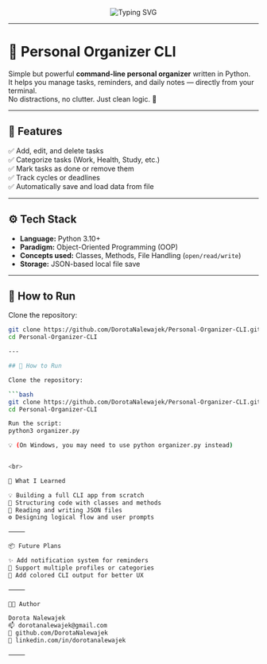 <!-- 💫 ANIMATED HEADING -->
<p align="center">
  <img src="https://readme-typing-svg.herokuapp.com?font=Fira+Code&pause=1000&color=F78DA7&center=true&vCenter=true&width=500&lines=Personal+Organizer+CLI;Plan+your+day+like+a+pro;Python+OOP+Project+by+Dorota+Nalewajek" alt="Typing SVG" />
</p>

---

# 🧭 Personal Organizer CLI

Simple but powerful **command-line personal organizer** written in Python.  
It helps you manage tasks, reminders, and daily notes — directly from your terminal.  
No distractions, no clutter. Just clean logic. 🧠  

---

## 🎯 Features

✅ Add, edit, and delete tasks  
✅ Categorize tasks (Work, Health, Study, etc.)  
✅ Mark tasks as done or remove them  
✅ Track cycles or deadlines  
✅ Automatically save and load data from file  

---

## ⚙️ Tech Stack

- **Language:** Python 3.10+  
- **Paradigm:** Object-Oriented Programming (OOP)  
- **Concepts used:** Classes, Methods, File Handling (`open/read/write`)  
- **Storage:** JSON-based local file save  

---

## 🚀 How to Run

Clone the repository:

```bash
git clone https://github.com/DorotaNalewajek/Personal-Organizer-CLI.git
cd Personal-Organizer-CLI

---

## 🚀 How to Run

Clone the repository:

```bash
git clone https://github.com/DorotaNalewajek/Personal-Organizer-CLI.git
cd Personal-Organizer-CLI

Run the script:
python3 organizer.py

💡 (On Windows, you may need to use python organizer.py instead)


<br>

🧠 What I Learned

💡 Building a full CLI app from scratch
🧱 Structuring code with classes and methods
💾 Reading and writing JSON files
⚙️ Designing logical flow and user prompts

⸻

📦 Future Plans

✨ Add notification system for reminders
📂 Support multiple profiles or categories
🎨 Add colored CLI output for better UX

⸻

👩‍💻 Author

Dorota Nalewajek
📫 dorotanalewajek@gmail.com
🐙 github.com/DorotaNalewajek
💼 linkedin.com/in/dorotanalewajek

⸻

